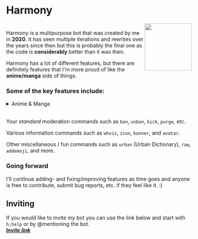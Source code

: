 # Harmony
<img src="https://cdn.discordapp.com/avatars/741592089342640198/4024331a00944bb446f5ca8ac78aad66.png?size=1024" width=128 height=128 align="right">\
Harmony is a multipurpose bot that was created by me in **2020**. It has seen multiple iterations and rewrites over the years since then but this is probably the final one as the code is **considerably** better than it was then.


Harmony has a lot of different features, but there are definitely features that I'm more proud of like the **anime/manga** side of things.

### Some of the key features include:
<details>
<summary>Anime & Manga</summary>

* Anime and Manga search with the help of *AniList*.\
As well as partial OAuth2 integration and ability to view lists and other social data that is encompassed on the platform (eg. following people's statuses, your own ratings, etc. on the anime/manga that you're searching for).


* There is also a feature called *Inline Search* (Thanks [Leo](https://github.com/leocx1000)) which basically mimics some bots on anime subreddits:\
For example you can use the syntax `{{anime}}` for anime and `[[manga]]` for manga to search for them respectively.\
The bot will then respond with information about the thing(s) you searched for (supports multiple searches in the same message):\
\
`{{frieren}}`\
![](images/frieren.png)

* You can view your someone's *AniList* profile with the `anilist` command as well as see somebody's anime- or manga list with `anilist list`.\
To make this (and some other features) handier, you can use `anilist login` to link your *AniList* account, \
which means that commands such as the ones listed above default to your own account when invoked without any specific username.\
This also means that if you have watched/read a show/manga whilst using the `anime`/`manga` command, it will show your and your followed users' current status and rating on the show.
</details>
<br>

Your *standard* moderation commands such as `ban`, `unban`, `kick`, `purge`, etc.

Various information commands such as `whois`, `icon`, `banner`, and `avatar`.

Other miscellaneous / fun commands such as `urban` (Urban Dictionary), `raw`, `addemoji`, and more.

### Going forward
I'll continue adding- and fixing/improving features as time goes and anyone is free to contribute, submit bug reports, etc. if they feel like it. :)

## Inviting
If you would like to invite my bot you can use the link below and start with `h;help` or by @mentioning the bot.\
***[Invite link](https://discord.com/oauth2/authorize?client_id=741592089342640198&scope=bot+applications.commands&permissions=10170482945222)***